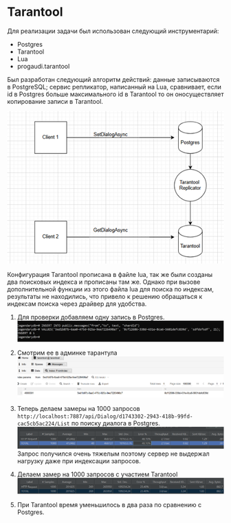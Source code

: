 # Tarantool
Для реализации задачи был использован следующий инструментарий:

* Postgres
* Tarantool
* Lua
* progaudi.tarantool

Был разработан следующий алгоритм действий: данные записываются в PostgreSQL; сервиc репликатор, написанный на Lua, сравнивает, если id в Postgres больше максимального id в Tarantool то он оносуществляет копирование записи в Tarantool.

![diagram](https://github.com/olegtar83/OtusHomework/blob/master/Reports/Tarantool/tarantool-diagram.png)

Конфигурация Tarantool прописана в файле lua, так же были созданы два поисковых индекса и прописаны там же. Однако при вызове дополнительной функции из этого файла lua для поиска по индексам, результаты не находились, что привело к решению обращаться к индексам поиска через драйвер для удобства.

1) Для проверки добавляем одну запись в Postgres.
![add-postgres](https://github.com/olegtar83/OtusHomework/blob/master/Reports/Tarantool/insert-postgres.png)

2) Смотрим ее в админке тарантула
![replica](https://github.com/olegtar83/OtusHomework/blob/master/Reports/Tarantool/tarantool-replicator.png)

3) Теперь делаем замеры на 1000 запросов `http://localhost:7887/api/Dialog/d1743302-2943-418b-99fd-cac5cb5ac224/List` по поиску диалога в Postgres.
![postgres](https://github.com/olegtar83/OtusHomework/blob/master/Reports/Tarantool/postgres-dialog.png)
Запрос получился очень тяжелым поэтому сервер не выдержал нагрузку даже при индексации запросов.

4) Делаем замер на 1000 запросов с участием Tarantool
![tarantool](https://github.com/olegtar83/OtusHomework/blob/master/Reports/Tarantool/tarantool-dialog.png)

5) При Tarantool время уменьшилось в два раза по сравнению с Postgres.
